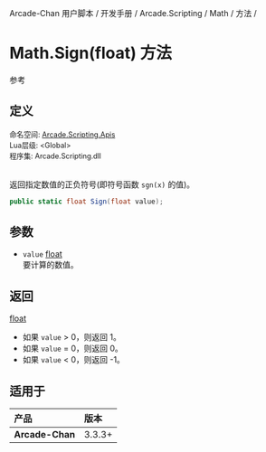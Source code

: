 Arcade-Chan 用户脚本 / 开发手册 / Arcade.Scripting / Math / 方法 /
# Math.Sign(float) 方法
参考

## 定义
<div style="font-size: 90%;">
命名空间: <a href="README.md">Arcade.Scripting.Apis</a><br />
Lua层级: &lt;Global&gt;<br />
程序集: Arcade.Scripting.dll
</div><br />

返回指定数值的正负符号(即符号函数 ``sgn(x)`` 的值)。

```csharp
public static float Sign(float value);
```

## 参数
- ``value`` [float](https://docs.microsoft.com/zh-cn/dotnet/api/system.single)  
  要计算的数值。

## 返回
[float](https://docs.microsoft.com/zh-cn/dotnet/api/system.single)  
  - 如果 ``value`` &gt; 0，则返回 1。
  - 如果 ``value`` = 0，则返回 0。
  - 如果 ``value`` &lt; 0，则返回 -1。

## 适用于
| 产品 | 版本 |
|:----|:----|
| **Arcade-Chan** | 3.3.3+ |